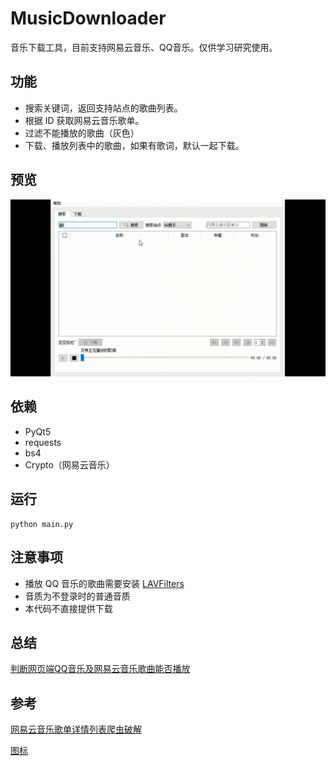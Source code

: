 # MusicDownloader

音乐下载工具，目前支持网易云音乐、QQ音乐。仅供学习研究使用。

## 功能

- 搜索关键词，返回支持站点的歌曲列表。
- 根据 ID 获取网易云音乐歌单。
- 过滤不能播放的歌曲（灰色）
- 下载、播放列表中的歌曲，如果有歌词，默认一起下载。

## 预览

![效果](show.gif)

## 依赖

- PyQt5
- requests
- bs4
- Crypto（网易云音乐）

## 运行

```shell
python main.py
```

## 注意事项

- 播放 QQ 音乐的歌曲需要安装 [LAVFilters](https://github.com/Nevcairiel/LAVFilters/releases)
- 音质为不登录时的普通音质
- 本代码不直接提供下载

## 总结

[判断网页端QQ音乐及网易云音乐歌曲能否播放](https://wwwpf.github.io/2019/02/07/判断网页端QQ音乐及网易云音乐歌曲能否播放/)

## 参考

[网易云音乐歌单详情列表爬虫破解](https://blog.csdn.net/Deadeyehui/article/details/80708625)

[图标](https://www.iconfinder.com/iconsets/ionicons)
